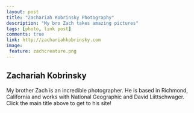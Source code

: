 ```yaml
---
layout: post
title: "Zachariah Kobrinsky Photography"
description: "My bro Zach takes amazing pictures"
tags: [photo, link post]
comments: true
link: http://zachariahkobrinsky.com
image:
 feature: zachcreature.png
---
```

## Zachariah Kobrinsky
My brother Zach is an incredible photographer. He is based in Richmond, California and works with National Geographic and David Liittschwager. Click the main title above to get to his site!